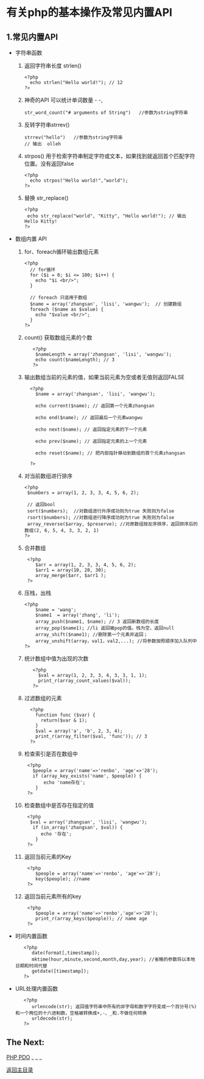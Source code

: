 # 有关php的基本操作及常见内置API
## 1.常见内置API 
  + 字符串函数
    1. 返回字符串长度 strlen() 
       ```
       <?php
         echo strlen("Hello world!"); // 12
       ?>
       ```
    2. 神奇的API 可以统计单词数量  - -, 
        ```
        str_word_count("# arguments of String")   //参数为string字符串
        ```
    3. 反转字符串strrev()
        ```
        strrev("hello")   //参数为string字符串 
        // 输出  olleh
        ```
    4. strpos()  用于检索字符串制定字符或文本，如果找到就返回首个匹配字符位置。没有返回false
       ```
       <?php
         echo strpos("Hello world!","world");
       ?>
       ```
    5. 替换 str_replace() 
       ```
       <?php
        echo str_replace("world", "Kitty", "Hello world!"); // 输出 Hello Kitty!
       ?>
       ```   

  + 数组内置 API
    1. for、foreach循环输出数组元素
        ```
        <?php 
          // for循环
          for ($i = 0; $i <= 100; $i++) {
            echo "$i <br/>";
          } 
        
          // foreach 只适用于数组
          $name = array('zhangsan', 'lisi', 'wangwu');  // 创建数组
          foreach ($name as $value) {
            echo "$value <br/>";
          }
        ?>      
        ```   
    2. count() 获取数组元素的个数       
        ```
           <?php
            $nameLength = array('zhangsan', 'lisi', 'wangwu');
            echo count($nameLength); // 3
           ?> 
        ```
    3. 输出数组当前的元素的值，如果当前元素为空或者无值则返回FALSE 
        ```
          <?php
            $name = array('zhangsan', 'lisi', 'wangwu');
           
            echo current($name); // 返回第一个元素zhangsan 
           
            echo end($name); // 返回最后一个元素wangwu
           
            echo next($name); // 返回指定元素的下一个元素
           
            echo prev($name); // 返回指定元素的上一个元素
           
            echo reset($name); // 把内部指针移动到数组的首个元素zhangsan
           
          ?>
        ```    
    4. 对当前数组进行排序
       ```
       <?php
        $numbers = array(1, 2, 3, 3, 4, 5, 6, 2);

        // 返回bool
        sort($numbers);  //对数组进行升序成功则为true 失败则为false
        rsort($numbers); //对数组进行降序成功则为true 失败则为false
        array_reverse($array, $preserve); //对原数组按反序排序，返回排序后的数组(2, 6, 5, 4, 3, 3, 2, 1)
       ?> 
       ```  
    5. 合并数组
       ```
        <?php
           $arr = array(1, 2, 3, 3, 4, 5, 6, 2);
           $arr1 = array(10, 20, 30);
           array_merge($arr, $arr1 );
        ?>
       ```
    6. 压栈，出栈
       ```
       <?php
           $name = 'wang';
           $name1  = array('zhang', 'li');
           array_push($name1, $name); // 3 返回新数组的长度
           array_pop($name1); //li 返回被pop的值。栈为空，返回null
           array_shift($name1); //删除第一个元素并返回；
           array_unshift(array，val1，val2,...); //将参数按照顺序加入队列中
       ?>
       ```  
    7. 统计数组中值为出现的次数
       ```
          <?php
            $val = array(1, 2, 3, 3, 4, 3, 3, 1, 1);
            print_r(array_count_values($val));
          ?>
       ```
    8. 过滤数组的元素
       ```
         <?php
           function func ($var) {
             return($var & 1);
           }
           $val = array('a', 'b', 2, 3, 4);
           print_r(array_filter($val, 'func')); // 3
         ?>
       ``` 
    9. 检查索引是否在数组中
       ```
        <?php
          $people = array('name'=>'renbo', 'age'=>'28');
          if (array_key_exists('name', $people)) {
              echo 'name存在';
           }
        ?>
       ``` 
    10. 检查数组中是否存在指定的值
        ```
         <?php
          $val = array('zhangsan', 'lisi', 'wangwu');
           if (in_array('zhangsan', $val)) {
              echo '存在';
            }
         ?>
        ```
    11. 返回当前元素的Key
        ```
         <?php
            $people = array('name'=>'renbo', 'age'=>'28');
            key($people); //name
         ?>
        ```
    12. 返回当前元素所有的key
        ```
         <?php
            $people = array('name'=>'renbo','age'=>'28');
            print_r(array_keys($people)); // name age  
         ?>
        ```
  + 时间内置函数
    ```
       <?php
          date(format[,timestamp]);
          mktime(hour,minute,second,month,day,year); //省略的参数将以本地日期和时间代替
          getdate([timestamp]); 
       ?>
    ```
  + URL处理内置函数
    ```
       <?php
          urlencode(str); 返回值字符串中所有的非字母和数字字符变成一个百分号(%) 和一个两位的十六进制数，空格被转换成+,-、_和.不做任何转换
          urldecode(str); 
       ?>
    ``` 
 
 
  ## The Next: 

   [PHP PDO](https://github.com/Danielhard/step-by-step/blob/master/note/php/basic.md)
    _ _ _

   [返回主目录](https://github.com/Danielhard/step-by-step/blob/master/note/php/index.md)
  




      
 